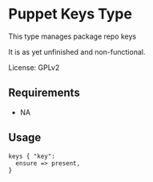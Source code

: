Puppet Keys Type
=========================

This type manages package repo keys

It is as yet unfinished and non-functional.

License: GPLv2

Requirements
------------

* NA

Usage
-----

    keys { "key":
      ensure => present,
    }
